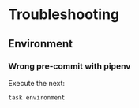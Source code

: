 <!-- Space: ZshTemplates -->
<!-- Parent: Project -->
<!-- Title: Troubleshooting -->

<!-- Label: ZshTemplates -->
<!-- Label: Project -->
<!-- Label: Troubleshooting -->
<!-- Include: docs/disclaimer.md -->
<!-- Include: ac:toc -->

# Troubleshooting

## Environment

### Wrong pre-commit with pipenv

Execute the next:

```{.bash}
task environment
```
